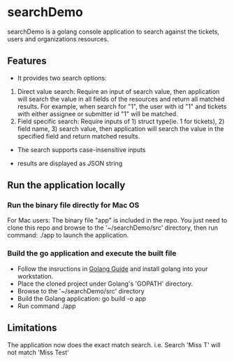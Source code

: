 # searchDemo
searchDemo is a golang console application to search against the tickets, users and organizations resources. 

## Features
* It provides two search options: 
 1. Direct value search: Require an input of search value, then application will search the value in all fields of the resources and return all matched results. For example, when search for "1", the user with id "1" and tickets with either assignee or submitter id "1" will be matched. 
 2. Field specific search: Require inputs of 1) struct type(ie. 1 for tickets), 2) field name, 3) search value, then application will search the value in the specified field and return matched results.

* The search supports case-insensitive inputs

* results are displayed as JSON string

## Run the application locally
### Run the binary file directly for Mac OS
For Mac users: The binary file "app" is included in the repo. You just need to clone this repo and browse to the '~/searchDemo/src' directory, then run command: 
    ./app
to launch the application.

### Build the go application and execute the built file
* Follow the insructions in [Golang Guide](https://golang.org/doc/install) and install golang into your workstation.
* Place the cloned project under Golang's 'GOPATH' directory. 
* Browse to the '~/searchDemo/src' directory
* Build the Golang application: 
    go build -o app
* Run command
    ./app

## Limitations
The application now does the exact match search. i.e. Search 'Miss T' will not match 'Miss Test'
